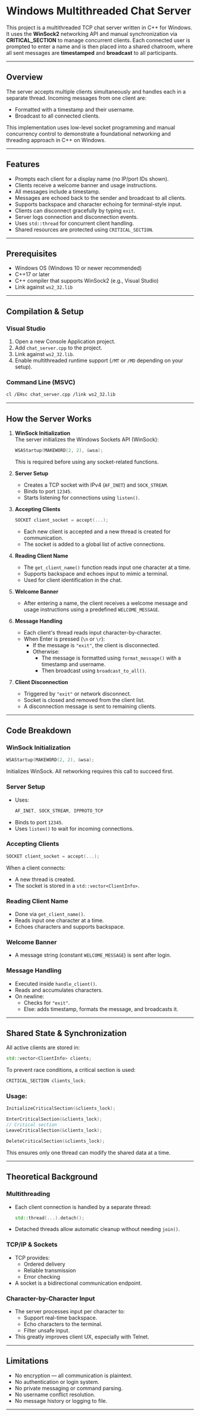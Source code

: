 # Windows Multithreaded Chat Server

This project is a multithreaded TCP chat server written in C++ for Windows. It uses the **WinSock2** networking API and manual synchronization via **CRITICAL_SECTION** to manage concurrent clients. Each connected user is prompted to enter a name and is then placed into a shared chatroom, where all sent messages are **timestamped** and **broadcast** to all participants.

---

##  Overview

The server accepts multiple clients simultaneously and handles each in a separate thread. Incoming messages from one client are:

- Formatted with a timestamp and their username.
- Broadcast to all connected clients.

This implementation uses low-level socket programming and manual concurrency control to demonstrate a foundational networking and threading approach in C++ on Windows.

---

##  Features

- Prompts each client for a display name (no IP/port IDs shown).
- Clients receive a welcome banner and usage instructions.
- All messages include a timestamp.
- Messages are echoed back to the sender and broadcast to all clients.
- Supports backspace and character echoing for terminal-style input.
- Clients can disconnect gracefully by typing `exit`.
- Server logs connection and disconnection events.
- Uses `std::thread` for concurrent client handling.
- Shared resources are protected using `CRITICAL_SECTION`.

---

##  Prerequisites

- Windows OS (Windows 10 or newer recommended)
- C++17 or later
- C++ compiler that supports WinSock2 (e.g., Visual Studio)
- Link against `ws2_32.lib`

---

##  Compilation & Setup

### Visual Studio

1. Open a new Console Application project.
2. Add `chat_server.cpp` to the project.
3. Link against `ws2_32.lib`.
4. Enable multithreaded runtime support (`/MT` or `/MD` depending on your setup).

### Command Line (MSVC)

```bash
cl /EHsc chat_server.cpp /link ws2_32.lib
```

---

##  How the Server Works

1. **WinSock Initialization**  
   The server initializes the Windows Sockets API (WinSock):
   ```cpp
   WSAStartup(MAKEWORD(2, 2), &wsa);
   ```
   This is required before using any socket-related functions.

2. **Server Setup**  
   - Creates a TCP socket with IPv4 (`AF_INET`) and `SOCK_STREAM`.
   - Binds to port `12345`.
   - Starts listening for connections using `listen()`.

3. **Accepting Clients**  
   ```cpp
   SOCKET client_socket = accept(...);
   ```
   - Each new client is accepted and a new thread is created for communication.
   - The socket is added to a global list of active connections.

4. **Reading Client Name**  
   - The `get_client_name()` function reads input one character at a time.
   - Supports backspace and echoes input to mimic a terminal.
   - Used for client identification in the chat.

5. **Welcome Banner**  
   - After entering a name, the client receives a welcome message and usage instructions using a predefined `WELCOME_MESSAGE`.

6. **Message Handling**  
   - Each client's thread reads input character-by-character.
   - When Enter is pressed (`\n` or `\r`):
     - If the message is `"exit"`, the client is disconnected.
     - Otherwise:
       - The message is formatted using `format_message()` with a timestamp and username.
       - Then broadcast using `broadcast_to_all()`.

7. **Client Disconnection**  
   - Triggered by `"exit"` or network disconnect.
   - Socket is closed and removed from the client list.
   - A disconnection message is sent to remaining clients.

---

##  Code Breakdown

###  WinSock Initialization
```cpp
WSAStartup(MAKEWORD(2, 2), &wsa);
```
Initializes WinSock. All networking requires this call to succeed first.

###  Server Setup
- Uses:
  ```cpp
  AF_INET, SOCK_STREAM, IPPROTO_TCP
  ```
- Binds to port `12345`.
- Uses `listen()` to wait for incoming connections.

###  Accepting Clients
```cpp
SOCKET client_socket = accept(...);
```
When a client connects:
- A new thread is created.
- The socket is stored in a `std::vector<ClientInfo>`.

###  Reading Client Name
- Done via `get_client_name()`.
- Reads input one character at a time.
- Echoes characters and supports backspace.

###  Welcome Banner
- A message string (constant `WELCOME_MESSAGE`) is sent after login.

###  Message Handling
- Executed inside `handle_client()`.
- Reads and accumulates characters.
- On newline:
  - Checks for `"exit"`.
  - Else: adds timestamp, formats the message, and broadcasts it.

---

##  Shared State & Synchronization

All active clients are stored in:
```cpp
std::vector<ClientInfo> clients;
```

To prevent race conditions, a critical section is used:
```cpp
CRITICAL_SECTION clients_lock;
```

### Usage:
```cpp
InitializeCriticalSection(&clients_lock);

EnterCriticalSection(&clients_lock);
// Critical section
LeaveCriticalSection(&clients_lock);

DeleteCriticalSection(&clients_lock);
```

This ensures only one thread can modify the shared data at a time.

---

##  Theoretical Background

###  Multithreading
- Each client connection is handled by a separate thread:
  ```cpp
  std::thread(...).detach();
  ```
- Detached threads allow automatic cleanup without needing `join()`.

###  TCP/IP & Sockets
- TCP provides:
  - Ordered delivery
  - Reliable transmission
  - Error checking
- A socket is a bidirectional communication endpoint.

###  Character-by-Character Input
- The server processes input per character to:
  - Support real-time backspace.
  - Echo characters to the terminal.
  - Filter unsafe input.
- This greatly improves client UX, especially with Telnet.

---

##  Limitations

-  No encryption — all communication is plaintext.
-  No authentication or login system.
-  No private messaging or command parsing.
-  No username conflict resolution.
-  No message history or logging to file.

---

